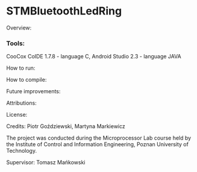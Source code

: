 ﻿# STMBluetoothLedRing

Overview:

### Tools: 
CooCox CoIDE 1.7.8 - language C,
Android Studio 2.3 - language JAVA

How to run:

How to compile:

Future improvements:

Attributions:

License:

Credits:
Piotr Goździewski,
Martyna Markiewicz

The project was conducted during the Microprocessor Lab course held by the Institute of Control and Information Engineering, Poznan University of Technology.

Supervisor: Tomasz Mańkowski

